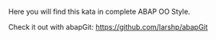 Here you will find this kata in complete ABAP OO Style.

Check it out with abapGit: https://github.com/larshp/abapGit
